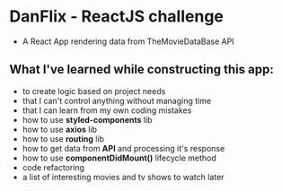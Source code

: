 # DanFlix - ReactJS challenge 

- A React App rendering data from TheMovieDataBase API

## What I've learned while constructing this app:

- to create logic based on project needs
- that I can't control anything without managing time
- that I can learn from my own coding mistakes
- how to use **styled-components** lib
- how to use **axios** lib
- how to use **routing** lib
- how to get data from **API** and processing it's response
- how to use **componentDidMount()** lifecycle method
- code refactoring
- a list of interesting movies and tv shows to watch later